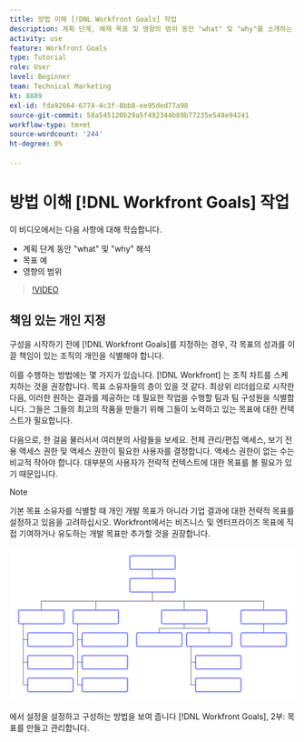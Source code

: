 ```yaml
---
title: 방법 이해 [!DNL Workfront Goals] 작업
description: 계획 단계, 예제 목표 및 영향의 범위 동안 "what" 및 "why"를 소개하는 방법에 대해 알아봅니다.
activity: use
feature: Workfront Goals
type: Tutorial
role: User
level: Beginner
team: Technical Marketing
kt: 8889
exl-id: fda92664-6774-4c3f-8bb8-ee95ded77a98
source-git-commit: 58a545120b29a5f492344b89b77235e548e94241
workflow-type: tm+mt
source-wordcount: '244'
ht-degree: 0%

---
```


# 방법 이해 [!DNL Workfront Goals] 작업

이 비디오에서는 다음 사항에 대해 학습합니다.

* 계획 단계 동안 &quot;what&quot; 및 &quot;why&quot; 해석
* 목표 예
* 영향의 범위

>[!VIDEO](https://video.tv.adobe.com/v/335183/?quality=12)

## 책임 있는 개인 지정

구성을 시작하기 전에 [!DNL Workfront Goals]를 지정하는 경우, 각 목표의 성과를 이끌 책임이 있는 조직의 개인을 식별해야 합니다.

이를 수행하는 방법에는 몇 가지가 있습니다. [!DNL Workfront] 는 조직 차트를 스케치하는 것을 권장합니다. 목표 소유자들의 층이 있을 것 같다. 최상위 리더쉽으로 시작한 다음, 이러한 원하는 결과를 제공하는 데 필요한 작업을 수행할 팀과 팀 구성원을 식별합니다. 그들은 그들의 최고의 작품을 만들기 위해 그들이 노력하고 있는 목표에 대한 컨텍스트가 필요합니다.

다음으로, 한 걸음 물러서서 여러분의 사람들을 보세요. 전체 관리/편집 액세스, 보기 전용 액세스 권한 및 액세스 권한이 필요한 사용자를 결정합니다. 액세스 권한이 없는 수는 비교적 작아야 합니다. 대부분의 사용자가 전략적 컨텍스트에 대한 목표를 볼 필요가 있기 때문입니다.

>[!NOTE]
>
>기본 목표 소유자를 식별할 때 개인 개발 목표가 아니라 기업 결과에 대한 전략적 목표를 설정하고 있음을 고려하십시오. Workfront에서는 비즈니스 및 엔터프라이즈 목표에 직접 기여하거나 유도하는 개발 목표만 추가할 것을 권장합니다.

![빈 조직 차트](assets/01-workfront-goals-blank-org-chart.png)

에서 설정을 설정하고 구성하는 방법을 보여 줍니다 [!DNL Workfront Goals], 2부: 목표를 만들고 관리합니다.

<!--
URL for part 2 reference above
-->
